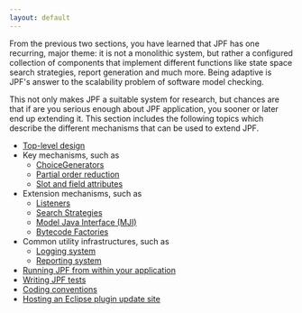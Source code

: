 ```yaml
---
layout: default
---
```


From the previous two sections, you have learned that JPF has one recurring, major theme: it is not a monolithic system, but rather a configured collection of components that implement different functions like state space search strategies, report generation and much more. Being adaptive is JPF's answer to the scalability problem of software model checking.

This not only makes JPF a suitable system for research, but chances are that if are you serious enough about JPF application, you sooner or later end up extending it. This section includes the following topics which describe the different mechanisms that can be used to extend JPF.

 * [Top-level design](Search-Strategies)
 * Key mechanisms, such as 
     - [ChoiceGenerators](ChoiceGenerators)
     - [Partial order reduction](Partial-Order-Reduction)
     - [Slot and field attributes](Slot-and-field-attributes)
 * Extension mechanisms, such as
     - [Listeners](Listeners)
     - [Search Strategies](Search-Strategies)
     - [Model Java Interface (MJI)](Model-Java-Interface)
     - [Bytecode Factories](Bytecode-Factories)
 * Common utility infrastructures, such as
     - [Logging system](Logging-system)
     - [Reporting system](Reporting-system)
 * [Running JPF from within your application](Running-JPF-from-application)
 * [Writing JPF tests](Writing-JPF-tests)
 * [Coding conventions](Coding-convention)
 * [Hosting an Eclipse plugin update site](Host-Eclipse-plugin-update-site) 

